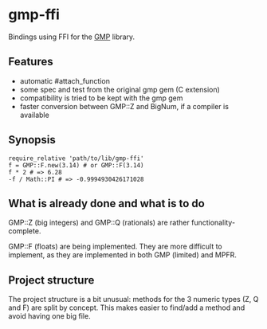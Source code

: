 # gmp-ffi

Bindings using FFI for the [GMP](http://gmplib.org/) library.

## Features

* automatic #attach_function
* some spec and test from the original gmp gem (C extension)
* compatibility is tried to be kept with the gmp gem
* faster conversion between GMP::Z and BigNum, if a compiler is available

## Synopsis

    require_relative 'path/to/lib/gmp-ffi'
    f = GMP::F.new(3.14) # or GMP::F(3.14)
    f * 2 # => 6.28
    -f / Math::PI # => -0.9994930426171028

## What is already done and what is to do

GMP::Z (big integers) and GMP::Q (rationals) are rather functionality-complete.

GMP::F (floats) are being implemented.
They are more difficult to implement, as they are implemented in both GMP (limited) and MPFR.

## Project structure

The project structure is a bit unusual: methods for the 3 numeric types (Z, Q and F) are split by concept.
This makes easier to find/add a method and avoid having one big file.
